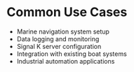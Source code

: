# Common Use Cases

- Marine navigation system setup
- Data logging and monitoring
- Signal K server configuration
- Integration with existing boat systems
- Industrial automation applications
